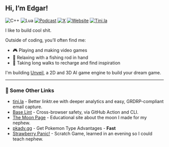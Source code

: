 ## Hi, I’m Edgar!
![C++](https://img.shields.io/badge/C++-00599C?logo=cplusplus&logoColor=white)
![Lua](https://img.shields.io/badge/Lua-2C2D72?logo=lua&logoColor=white)
[![Podcast](https://img.shields.io/badge/Podcast-Yapping%20Schnauzers-9146FF?logo=podcastaddict&logoColor=white)](https://yappings.com)
[![X](https://img.shields.io/badge/X-@ej__sanmartin-000000?logo=x&logoColor=white)](https://x.com/ej_sanmartin)
[![Website](https://img.shields.io/badge/esanmartin.com-Personal%20Website-000000?logo=firefox&logoColor=white)](https://esanmartin.com)
[![Tini.la](https://img.shields.io/badge/tini.la/edgar-Links-06B6D4?logo=linktree&logoColor=white)](https://tini.la/edgar)


I like to build cool shit.

Outside of coding, you’ll often find me:
- 🎮 Playing and making video games  
- 🎣 Relaxing with a fishing rod in hand  
- 🚶 Taking long walks to recharge and find inspiration

I'm building [Unveil](https://unveilengine.com), a 2D and 3D AI game engine to build your dream game.

---

### 🔧 Some Other Links
- [tini.la](https://tini.la) - Better linktr.ee with deeper analytics and easy, GRDRP-compliant email capture.
- [Base Lint](https://github.com/marketplace/actions/base-lint-action) - Cross-browser safety, via GitHub Action and CLI.
- [The Moon Page](https://themoon.page) - Educational site about the moon I made for my nephew.
- [pkadv.gg](https:pkadv.gg) - Get Pokemon Type Advantages - **Fast**
- [Strawberry Panic!](https://scratch.mit.edu/projects/1028858782/) - Scratch Game, learned in an evening so I could teach nephew.
